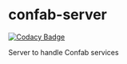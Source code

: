 # confab-server

[![Codacy Badge](https://api.codacy.com/project/badge/Grade/aa4f84ba073e4ecba8b344f7d64475bb)](https://app.codacy.com/gh/TheShubhendra/confab-server?utm_source=github.com&utm_medium=referral&utm_content=TheShubhendra/confab-server&utm_campaign=Badge_Grade_Settings)

Server to handle Confab services
